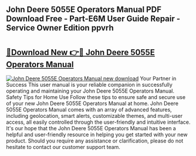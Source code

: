 ## John Deere 5055E Operators Manual PDF Download Free - Part-E6M User Guide Repair - Service Owner Edition ppvrh

# <h2><a href="http://bc92408.oget.top/?id=John+Deere+5055E+Operators+Manual">🔗Download New 👉🔴 John Deere 5055E Operators Manual</a></h2>

[![John Deere 5055E Operators Manual new download](https://i.imgur.com/5g1atiW.png)](http://bc92408.oget.top/?id=John+Deere+5055E+Operators+Manual)
Your Partner in Success This user manual is your reliable companion in successfully operating and maintaining your John Deere 5055E Operators Manual. Safety Tips for Home Use Follow these tips to ensure safe and secure use of your new John Deere 5055E Operators Manual at home. John Deere 5055E Operators Manual comes with an array of advanced features, including geolocation, smart alerts, customizable themes, and multi-user access, all easily controlled through the user-friendly and intuitive interface. It's our hope that the John Deere 5055E Operators Manual has been a helpful and user-friendly resource in helping you get started with your new product. Should you require any assistance or clarification, please do not hesitate to contact our customer support team.
